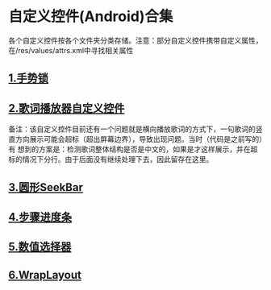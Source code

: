 # 自定义控件(Android)合集
各个自定义控件按各个文件夹分类存储。注意：部分自定义控件携带自定义属性，在/res/values/attrs.xml中寻找相关属性
## [1.手势锁](/app/src/main/java/com/hudson/customview/gesturelock)
## [2.歌词播放器自定义控件](https://github.com/HudsonAndroid/NewLyricsView)
备注：该自定义控件目前还有一个问题就是横向播放歌词的方式下，一句歌词的竖直方向展示可能会超标（超出屏幕边界），导致出现问题。当时（代码是之前写的）有
想到的方案是：检测歌词整体结构是否是中文的，如果是才这样展示，并在超标的情况下分行。由于后面没有继续处理下去，因此留存在这里。
## [3.圆形SeekBar](/app/src/main/java/com/hudson/customview/circleseekbar)
## [4.步骤进度条](/app/src/main/java/com/hudson/customview/stepprogressbar)
## [5.数值选择器](/app/src/main/java/com/hudson/customview/valueselector)
## [6.WrapLayout](/app/src/main/java/com/hudson/customview/wraplayout)